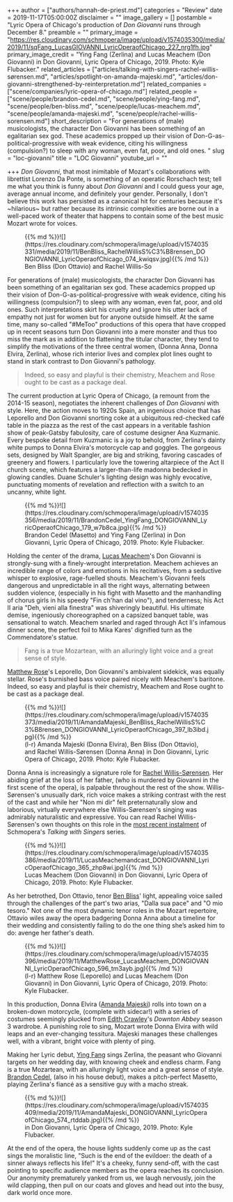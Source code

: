 +++
author = ["authors/hannah-de-priest.md"]
categories = "Review"
date = 2019-11-17T05:00:00Z
disclaimer = ""
image_gallery = []
postamble = "Lyric Opera of Chicago's production of _Don Giovanni_ runs through December 8."
preamble = ""
primary_image = "https://res.cloudinary.com/schmopera/image/upload/v1574035300/media/2019/11/sqFang_LucasGIOVANNI_LyricOperaofChicago_227_nrg1fh.jpg"
primary_image_credit = "Ying Fang (Zerlina) and Lucas Meachem (Don Giovanni) in Don Giovanni, Lyric Opera of Chicago, 2019. Photo: Kyle Flubacker."
related_articles = ["articles/talking-with-singers-rachel-willis-sørensen.md", "articles/spotlight-on-amanda-majeski.md", "articles/don-giovanni-strengthened-by-reinterpretation.md"]
related_companies = ["scene/companies/lyric-opera-of-chicago.md"]
related_people = ["scene/people/brandon-cedel.md", "scene/people/ying-fang.md", "scene/people/ben-bliss.md", "scene/people/lucas-meachem.md", "scene/people/amanda-majeski.md", "scene/people/rachel-willis-sorensen.md"]
short_description = "For generations of (male) musicologists, the character Don Giovanni has been something of an egalitarian sex god. These academics propped up their vision of Don-G-as-political-progressive with weak evidence, citing his willingness (compulsion?) to sleep with any woman, even fat, poor, and old ones. "
slug = "loc-giovanni"
title = "LOC Giovanni"
youtube_url = ""

+++
_Don Giovanni_, that most inimitable of Mozart's collaborations with librettist Lorenzo Da Ponte, is something of an operatic Rorschach test; tell me what you think is funny about _Don Giovanni_ and I could guess your age, average annual income, and definitely your gender. Personally, I don't believe this work has persisted as a canonical hit for centuries because it's \~hilarious\~ but rather because its intrinsic complexities are borne out in a well-paced work of theater that happens to contain some of the best music Mozart wrote for voices.

<figure data-type="image">{{% md %}}![](https://res.cloudinary.com/schmopera/image/upload/v1574035331/media/2019/11/BenBliss_RachelWillisS%C3%B8rensen_DONGIOVANNI_LyricOperaofChicago_074_kwiqsv.jpg){{% /md %}}

<figcaption>Ben Bliss (Don Ottavio) and Rachel Willis-So</figcaption>  
</figure>

For generations of (male) musicologists, the character Don Giovanni has been something of an egalitarian sex god. These academics propped up their vision of Don-G-as-political-progressive with weak evidence, citing his willingness (compulsion?) to sleep with any woman, even fat, poor, and old ones. Such interpretations skirt his cruelty and ignore his utter lack of empathy not just for women but for anyone outside himself. At the same time, many so-called "#MeToo" productions of this opera that have cropped up in recent seasons turn Don Giovanni into a mere monster and thus too miss the mark as in addition to flattening the titular character, they tend to simplify the motivations of the three central women, (Donna Anna, Donna Elvira, Zerlina), whose rich interior lives and complex plot lines ought to stand in stark contrast to Don Giovanni's pathology.

> Indeed, so easy and playful is their chemistry, Meachem and Rose ought to be cast as a package deal.

The current production at Lyric Opera of Chicago, (a remount from the 2014-15 season),  negotiates the inherent challenges of _Don Giovanni_ with style. Here, the action moves to 1920s Spain, an ingenious choice that has Leporello and Don Giovanni snorting coke at a ubiquitous red-checked café table in the piazza as the rest of the cast appears in a veritable fashion show of peak-Gatsby fabulosity, care of costume designer Ana Kuzmanic. Every bespoke detail from Kuzmanic is a joy to behold, from Zerlina's dainty white pumps to Donna Elvira's motorcycle cap and goggles. The gorgeous sets, designed by Walt Spangler, are big and striking, favoring cascades of greenery and flowers. I particularly love the towering altarpiece of the Act II church scene, which features a larger-than-life madonna bedecked in glowing candles. Duane Schuler's lighting design was highly evocative, punctuating moments of revelation and reflection with a switch to an uncanny, white light.

<figure data-type="image">{{% md %}}![](https://res.cloudinary.com/schmopera/image/upload/v1574035356/media/2019/11/BrandonCedel_YingFang_DONGIOVANNI_LyricOperaofChicago_179_w7b8ca.jpg){{% /md %}}

<figcaption>Brandon Cedel (Masetto) and Ying Fang (Zerlina) in Don Giovanni, Lyric Opera of Chicago, 2019. Photo: Kyle Flubacker.</figcaption>  
</figure>

Holding the center of the drama, [Lucas Meachem](/talking-with-singers-lucas-meachem/)'s Don Giovanni is strongly-sung with a finely-wrought interpretation. Meachem achieves an incredible range of colors and emotions in his recitatives, from a seductive whisper to explosive, rage-fuelled shouts. Meachem's Giovanni feels dangerous and unpredictable in all the right ways, alternating between sudden violence, (especially in his fight with Masetto and the manhandling of chorus girls in his speedy "Fin ch'han dal vino"), and tenderness; his Act II aria "Deh, vieni alla finestra" was shiveringly beautiful. His ultimate demise, ingeniously choreographed on a capsized banquet table, was sensational to watch. Meachem snarled and raged through Act II's infamous dinner scene, the perfect foil to Mika Kares' dignified turn as the Commendatore's statue.

> Fang is a true Mozartean, with an alluringly light voice and a great sense of style.

[Matthew Rose](/scene/people/matthew-rose/)'s Leporello, Don Giovanni's ambivalent sidekick, was equally stellar. Rose's burnished bass voice paired nicely with Meachem's baritone. Indeed, so easy and playful is their chemistry, Meachem and Rose ought to be cast as a package deal.

<figure data-type="image">{{% md %}}![](https://res.cloudinary.com/schmopera/image/upload/v1574035373/media/2019/11/AmandaMajeski_BenBliss_RachelWillisS%C3%B8rensen_DONGIOVANNI_LyricOperaofChicago_397_lb3ibd.jpg){{% /md %}}

<figcaption>(l-r) Amanda Majeski (Donna Elvira), Ben Bliss (Don Ottavio), and Rachel Willis-Sørensen (Donna Anna) in Don Giovanni, Lyric Opera of Chicago, 2019. Photo: Kyle Flubacker.</figcaption>  
</figure>

Donna Anna is increasingly a signature role for [Rachel Willis-Sørensen](/talking-with-singers-rachel-willis-sorensen/). Her abiding grief at the loss of her father, (who is murdered by Giovanni in the first scene of the opera), is palpable throughout the rest of the show. Willis-Sørensen's unusually dark, rich voice makes a striking contrast with the rest of the cast and while her "Non mi dir" felt preternaturally slow and laborious, virtually everywhere else Willis-Sørensen's singing was admirably naturalistic and expressive. You can read Rachel Willis-Sørensen's own thoughts on this role in the [most recent instalment](/talking-with-singers-rachel-willis-sorensen/) of Schmopera's _Talking with Singers_ series.

<figure data-type="image">{{% md %}}![](https://res.cloudinary.com/schmopera/image/upload/v1574035386/media/2019/11/LucasMeachemandcast_DONGIOVANNI_LyricOperaofChicago_365_zhp8wi.jpg){{% /md %}}

<figcaption>Lucas Meachem (Don Giovanni) in Don Giovanni, Lyric Opera of Chicago, 2019. Photo: Kyle Flubacker.</figcaption>  
</figure>

As her betrothed, Don Ottavio, tenor [Ben Bliss](/scene/people/ben-bliss/)' light, appealing voice sailed through the challenges of the part's two arias, "Dalla sua pace" and "O mio tesoro." Not one of the most dynamic tenor roles in the Mozart repertoire, Ottavio wiles away the opera badgering Donna Anna about a timeline for their wedding and consistently failing to do the one thing she’s asked him to do: avenge her father's death.

<figure data-type="image">{{% md %}}![](https://res.cloudinary.com/schmopera/image/upload/v1574035396/media/2019/11/MatthewRose_LucasMeachem_DONGIOVANNI_LyricOperaofChicago_596_tm3ayb.jpg){{% /md %}}

<figcaption>(l-r) Matthew Rose (Leporello) and Lucas Meachem (Don Giovanni) in Don Giovanni, Lyric Opera of Chicago, 2019. Photo: Kyle Flubacker.</figcaption>  
</figure>

In this production, Donna Elvira ([Amanda Majeski](/spotlight-on-amanda-majeski/)) rolls into town on a broken-down motorcycle, (complete with sidecar!) with a series of costumes seemingly plucked from [Edith Crawley](https://66.media.tumblr.com/cc9b3398c5181a2395c67da2cd875f70/tumblr_inline_nlm86eouia1touigu_1280.jpg)'s _Downton Abbey_ season 3 wardrobe. A punishing role to sing, Mozart wrote Donna Elvira with wild leaps and an ever-changing tessitura. Majeski manages these challenges well, with a vibrant, bright voice with plenty of ping.

Making her Lyric debut, [Ying Fang](/scene/people/ying-fang/) sings Zerlina, the peasant who Giovanni targets on her wedding day, with knowing cheek and endless charm. Fang is a true Mozartean, with an alluringly light voice and a great sense of style. [Brandon Cedel](/scene/people/brandon-cedel/), (also in his house debut), makes a pitch-perfect Masetto, playing Zerlina's fiancé as a sensitive guy with a macho streak.

<figure data-type="image">{{% md %}}![](https://res.cloudinary.com/schmopera/image/upload/v1574035409/media/2019/11/AmandaMajeski_DONGIOVANNI_LyricOperaofChicago_574_rtddab.jpg){{% /md %}}

<figcaption> in Don Giovanni, Lyric Opera of Chicago, 2019. Photo: Kyle Flubacker.</figcaption>  
</figure>

At the end of the opera, the house lights suddenly come up as the cast sings the moralistic line, "Such is the end of the evildoer: the death of a sinner always reflects his life!" It's a cheeky, funny send-off, with the cast pointing to specific audience members as the opera reaches its conclusion. Our anonymity prematurely yanked from us, we laugh nervously, join the wild clapping, then pull on our coats and gloves and head out into the busy, dark world once more.